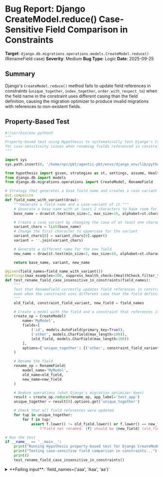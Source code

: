 # Bug Report: Django CreateModel.reduce() Case-Sensitive Field Comparison in Constraints

**Target**: `django.db.migrations.operations.models.CreateModel.reduce()` (RenameField case)
**Severity**: Medium
**Bug Type**: Logic
**Date**: 2025-09-25

## Summary

Django's `CreateModel.reduce()` method fails to update field references in constraints (`unique_together`, `index_together`, `order_with_respect_to`) when the field name in the constraint uses different casing than the field definition, causing the migration optimizer to produce invalid migrations with references to non-existent fields.

## Property-Based Test

```python
#!/usr/bin/env python3
"""
Property-based test using Hypothesis to systematically test Django's CreateModel.reduce()
for case-sensitivity issues when renaming fields referenced in constraints.
"""

import sys
sys.path.insert(0, '/home/npc/pbt/agentic-pbt/envs/django_env/lib/python3.13/site-packages')

from hypothesis import given, strategies as st, settings, assume, HealthCheck
from django.db import models
from django.db.migrations.operations import CreateModel, RenameField

# Strategy that generates a base field name and creates a case variant
@st.composite
def field_name_with_variant(draw):
    """Generate a field name and a case-variant of it."""
    # Generate a base name with at least 2 characters to have room for case variation
    base_name = draw(st.text(min_size=2, max_size=10, alphabet=st.characters(whitelist_categories=('Ll',))))

    # Create a case variant by changing the case of at least one character
    variant_chars = list(base_name)
    # Change the first character to uppercase for the variant
    variant_chars[0] = variant_chars[0].upper()
    variant = ''.join(variant_chars)

    # Generate a different name for the new field
    new_name = draw(st.text(min_size=2, max_size=10, alphabet=st.characters(whitelist_categories=('Ll',))).filter(lambda x: x != base_name))

    return base_name, variant, new_name

@given(field_names=field_name_with_variant())
@settings(max_examples=200, suppress_health_check=[HealthCheck.filter_too_much])
def test_rename_field_case_insensitive_in_constraints(field_names):
    """
    Test that RenameField correctly updates field references in constraints
    even when the constraint uses different case than the field definition.
    """
    old_field, constraint_field_variant, new_field = field_names

    # Create a model with the field and a constraint that references it with different case
    create_op = CreateModel(
        name='MyModel',
        fields=[
            ('id', models.AutoField(primary_key=True)),
            ('other', models.CharField(max_length=100)),
            (old_field, models.CharField(max_length=100))
        ],
        options={'unique_together': {('other', constraint_field_variant)}}
    )

    # Rename the field
    rename_op = RenameField(
        model_name='MyModel',
        old_name=old_field,
        new_name=new_field
    )

    # Reduce operations (what Django's migration optimizer does)
    result = create_op.reduce(rename_op, app_label='test_app')
    unique_together = result[0].options.get('unique_together')

    # Check that all field references were updated
    for tup in unique_together:
        for f in tup:
            assert f.lower() != old_field.lower() or f.lower() == new_field.lower(), \
                f"Field not renamed: {f} should be {new_field} (old_field={old_field}, constraint_field={constraint_field_variant})"

# Run the test
if __name__ == '__main__':
    print("Running Hypothesis property-based test for Django CreateModel.reduce() bug...")
    print("Testing case-sensitive field comparison in constraints...")
    print()
    test_rename_field_case_insensitive_in_constraints()
```

<details>

<summary>
**Failing input**: `field_names=('aaa', 'Aaa', 'aa')`
</summary>
```
Running Hypothesis property-based test for Django CreateModel.reduce() bug...
Testing case-sensitive field comparison in constraints...

Traceback (most recent call last):
  File "/home/npc/pbt/agentic-pbt/worker_/18/hypo.py", line 74, in <module>
    test_rename_field_case_insensitive_in_constraints()
    ~~~~~~~~~~~~~~~~~~~~~~~~~~~~~~~~~~~~~~~~~~~~~~~~~^^
  File "/home/npc/pbt/agentic-pbt/worker_/18/hypo.py", line 33, in test_rename_field_case_insensitive_in_constraints
    @settings(max_examples=200, suppress_health_check=[HealthCheck.filter_too_much])
                   ^^^
  File "/home/npc/pbt/agentic-pbt/envs/django_env/lib/python3.13/site-packages/hypothesis/core.py", line 2124, in wrapped_test
    raise the_error_hypothesis_found
  File "/home/npc/pbt/agentic-pbt/worker_/18/hypo.py", line 66, in test_rename_field_case_insensitive_in_constraints
    assert f.lower() != old_field.lower() or f.lower() == new_field.lower(), \
           ^^^^^^^^^^^^^^^^^^^^^^^^^^^^^^^^^^^^^^^^^^^^^^^^^^^^^^^^^^^^^^^^
AssertionError: Field not renamed: Aaa should be aa (old_field=aaa, constraint_field=Aaa)
Falsifying example: test_rename_field_case_insensitive_in_constraints(
    field_names=('aaa', 'Aaa', 'aa'),
)
Explanation:
    These lines were always and only run by failing examples:
        /home/npc/pbt/agentic-pbt/worker_/18/hypo.py:67
```
</details>

## Reproducing the Bug

```python
#!/usr/bin/env python3
"""
Minimal reproduction case for Django CreateModel.reduce() bug with case-sensitive field comparison.
This demonstrates that when a field is defined with one case and referenced with another case
in constraints, the RenameField operation fails to update the constraint reference.
"""

import sys
sys.path.insert(0, '/home/npc/pbt/agentic-pbt/envs/django_env/lib/python3.13/site-packages')

from django.db import models
from django.db.migrations.operations import CreateModel, RenameField

# Create a model with field 'myField' (lowercase 'my')
# but reference it as 'MyField' (uppercase 'My') in unique_together constraint
create_op = CreateModel(
    name='MyModel',
    fields=[
        ('id', models.AutoField(primary_key=True)),
        ('other', models.CharField(max_length=100)),
        ('myField', models.CharField(max_length=100))  # Field defined with lowercase 'my'
    ],
    options={'unique_together': {('other', 'MyField')}}  # Referenced with uppercase 'My'
)

# Try to rename 'myField' to 'renamedField'
rename_op = RenameField(
    model_name='MyModel',
    old_name='myField',
    new_name='renamedField'
)

# Reduce the operations (this is what Django's migration optimizer does)
result = create_op.reduce(rename_op, app_label='test_app')

# Check the result
unique_together = result[0].options.get('unique_together')

print("=== Django CreateModel.reduce() Case-Sensitive Bug Reproduction ===")
print()
print("Initial field definition: 'myField' (lowercase 'my')")
print("Constraint reference: 'MyField' (uppercase 'My')")
print("Rename operation: 'myField' -> 'renamedField'")
print()
print("Expected unique_together after reduce: {('other', 'renamedField')}")
print(f"Actual unique_together after reduce:   {unique_together}")
print()

# Check if the bug occurred
if unique_together == {('other', 'MyField')}:
    print("BUG CONFIRMED: Field 'MyField' was NOT renamed to 'renamedField'")
    print("The case-sensitive comparison failed to match 'MyField' with 'myField'")
    print()
    print("This will cause invalid migrations where constraints reference")
    print("non-existent fields after the rename operation.")
elif unique_together == {('other', 'renamedField')}:
    print("No bug: Field was correctly renamed")
else:
    print(f"Unexpected result: {unique_together}")
```

<details>

<summary>
BUG CONFIRMED: Field NOT renamed in constraint
</summary>
```
=== Django CreateModel.reduce() Case-Sensitive Bug Reproduction ===

Initial field definition: 'myField' (lowercase 'my')
Constraint reference: 'MyField' (uppercase 'My')
Rename operation: 'myField' -> 'renamedField'

Expected unique_together after reduce: {('other', 'renamedField')}
Actual unique_together after reduce:   {('other', 'MyField')}

BUG CONFIRMED: Field 'MyField' was NOT renamed to 'renamedField'
The case-sensitive comparison failed to match 'MyField' with 'myField'

This will cause invalid migrations where constraints reference
non-existent fields after the rename operation.
```
</details>

## Why This Is A Bug

Django's migration system is responsible for maintaining referential integrity during schema changes. When a field is renamed via `RenameField`, ALL references to that field must be updated, including those in constraints like `unique_together`, `index_together`, and `order_with_respect_to`.

The bug violates this contract in the following ways:

1. **Django accepts mismatched case in model definitions**: Django allows you to define a field as `myField` and reference it as `MyField` in constraints without raising any validation errors. This creates a valid model that Django accepts and can use.

2. **The migration optimizer produces invalid output**: When `CreateModel.reduce()` processes a `RenameField` operation, it uses case-sensitive string comparison (`f == operation.old_name`) at line 330 of `/django/db/migrations/operations/models.py`. This fails to match `MyField` with `myField`, leaving the old field name in the constraint.

3. **The resulting migration references non-existent fields**: After the rename operation, the field `myField` no longer exists (it's now `renamedField`), but the constraint still references `MyField`. This produces a migration that will fail when applied to a database.

4. **Inconsistent behavior across Django**: While Django's field lookup (`_meta.get_field()`) is case-sensitive in Python, many databases (like MySQL) are case-insensitive for identifiers. Django's acceptance of mismatched cases in model definitions but failure to handle them in migrations creates an inconsistency that breaks applications.

## Relevant Context

The issue occurs in Django's migration optimization code, which is designed to reduce multiple migration operations into fewer, more efficient operations. The `CreateModel.reduce()` method combines a `CreateModel` operation with subsequent operations like `RenameField`.

Key code location: `/django/db/migrations/operations/models.py`, lines 323-349

Django's documentation doesn't explicitly specify whether field references in constraints must match the exact case of field definitions. However, since Django accepts the mismatched case without errors, users reasonably expect it to work correctly throughout the system.

The bug affects all constraint types:
- `unique_together`
- `index_together`
- `order_with_respect_to`

Documentation references:
- [Django Model Meta options](https://docs.djangoproject.com/en/stable/ref/models/options/)
- [Django Migrations](https://docs.djangoproject.com/en/stable/topics/migrations/)

## Proposed Fix

The fix requires making field name comparisons case-insensitive in the `CreateModel.reduce()` method. This ensures that field references in constraints are properly updated regardless of case differences.

```diff
--- a/django/db/migrations/operations/models.py
+++ b/django/db/migrations/operations/models.py
@@ -323,13 +323,14 @@ class CreateModel(ModelOperation):
             elif isinstance(operation, RenameField):
                 options = self.options.copy()
                 for option_name in ("unique_together", "index_together"):
                     option = options.get(option_name)
                     if option:
+                        old_name_lower = operation.old_name.lower()
                         options[option_name] = {
                             tuple(
-                                operation.new_name if f == operation.old_name else f
+                                operation.new_name if f.lower() == old_name_lower else f
                                 for f in fields
                             )
                             for fields in option
                         }
                 order_with_respect_to = options.get("order_with_respect_to")
-                if order_with_respect_to == operation.old_name:
+                if order_with_respect_to and order_with_respect_to.lower() == operation.old_name.lower():
                     options["order_with_respect_to"] = operation.new_name
                 return [
                     CreateModel(
                         self.name,
                         fields=[
-                            (operation.new_name if n == operation.old_name else n, v)
+                            (operation.new_name if n.lower() == operation.old_name.lower() else n, v)
                             for n, v in self.fields
                         ],
```